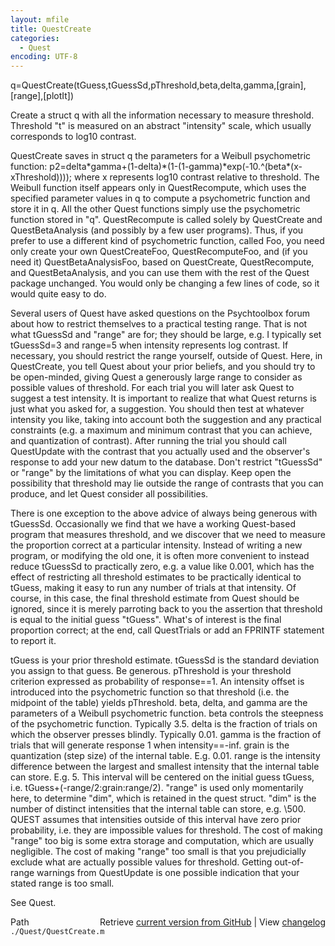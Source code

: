 ```yaml
---
layout: mfile
title: QuestCreate
categories:
  - Quest
encoding: UTF-8
---
```


 q=QuestCreate(tGuess,tGuessSd,pThreshold,beta,delta,gamma,[grain],[range],[plotIt])

 Create a struct q with all the information necessary to measure
 threshold. Threshold "t" is measured on an abstract "intensity"
 scale, which usually corresponds to log10 contrast.

 QuestCreate saves in struct q the parameters for a Weibull psychometric function:
 p2=delta\*gamma+(1-delta)\*(1-(1-gamma)\*exp(-10.^(beta\*(x-xThreshold))));
 where x represents log10 contrast relative to threshold. The Weibull
 function itself appears only in QuestRecompute, which uses the
 specified parameter values in q to compute a psychometric function
 and store it in q. All the other Quest functions simply use the
 psychometric function stored in "q". QuestRecompute is called solely
 by QuestCreate and QuestBetaAnalysis (and possibly by a few user
 programs). Thus, if you prefer to use a different kind of
 psychometric function, called Foo, you need only create your own
 QuestCreateFoo, QuestRecomputeFoo, and (if you need it)
 QuestBetaAnalysisFoo, based on QuestCreate, QuestRecompute, and
 QuestBetaAnalysis, and you can use them with the rest of the Quest
 package unchanged. You would only be changing a few lines of code,
 so it would quite easy to do.

 Several users of Quest have asked questions on the Psychtoolbox forum
 about how to restrict themselves to a practical testing range. That is
 not what tGuessSd and "range" are for; they should be large, e.g. I
 typically set tGuessSd=3 and range=5 when intensity represents log
 contrast. If necessary, you should restrict the range yourself, outside
 of Quest. Here, in QuestCreate, you tell Quest about your prior beliefs,
 and you should try to be open-minded, giving Quest a generously large
 range to consider as possible values of threshold. For each trial you
 will later ask Quest to suggest a test intensity. It is important to
 realize that what Quest returns is just what you asked for, a
 suggestion. You should then test at whatever intensity you like, taking
 into account both the suggestion and any practical constraints (e.g. a
 maximum and minimum contrast that you can achieve, and quantization of
 contrast). After running the trial you should call QuestUpdate with the
 contrast that you actually used and the observer's response to add your
 new datum to the database. Don't restrict "tGuessSd" or "range" by the
 limitations of what you can display. Keep open the possibility that
 threshold may lie outside the range of contrasts that you can produce,
 and let Quest consider all possibilities.

 There is one exception to the above advice of always being generous with
 tGuessSd. Occasionally we find that we have a working Quest-based
 program that measures threshold, and we discover that we need to measure
 the proportion correct at a particular intensity. Instead of writing a
 new program, or modifying the old one, it is often more convenient to
 instead reduce tGuessSd to practically zero, e.g. a value like 0.001,
 which has the effect of restricting all threshold estimates to be
 practically identical to tGuess, making it easy to run any number of
 trials at that intensity. Of course, in this case, the final threshold
 estimate from Quest should be ignored, since it is merely parroting back
 to you the assertion that threshold is equal to the initial guess
 "tGuess". What's of interest is the final proportion correct; at the
 end, call QuestTrials or add an FPRINTF statement to report it.

 tGuess is your prior threshold estimate.
 tGuessSd is the standard deviation you assign to that guess. Be generous.
 pThreshold is your threshold criterion expressed as probability of
    response==1. An intensity offset is introduced into the psychometric
    function so that threshold (i.e. the midpoint of the table) yields
    pThreshold.
 beta, delta, and gamma are the parameters of a Weibull psychometric function.
 beta controls the steepness of the psychometric function. Typically 3.5.
 delta is the fraction of trials on which the observer presses blindly.
    Typically 0.01.
 gamma is the fraction of trials that will generate response 1 when
    intensity==-inf.
 grain is the quantization (step size) of the internal table. E.g. 0.01.
 range is the intensity difference between the largest and smallest
    intensity that the internal table can store. E.g. 5. This interval will
    be centered on the initial guess tGuess, i.e.
    tGuess+(-range/2:grain:range/2). "range" is used only momentarily here,
    to determine "dim", which is retained in the quest struct. "dim" is the
    number of distinct intensities that the internal table can store, e.g.
    \500. QUEST assumes that intensities outside of this interval have zero
    prior probability, i.e. they are impossible values for threshold. The
    cost of making "range" too big is some extra storage and computation,
    which are usually negligible. The cost of making "range" too small is
    that you prejudicially exclude what are actually possible values for
    threshold. Getting out-of-range warnings from QuestUpdate is one
    possible indication that your stated range is too small.

 See Quest.


<div class="code_header" style="text-align:right;">
  <span style="float:left;">Path&nbsp;&nbsp;</span> <span class="counter">Retrieve <a href=
  "https://raw.github.com/Psychtoolbox-3/Psychtoolbox-3/beta/./Quest/QuestCreate.m">current version from GitHub</a> | View <a href=
  "https://github.com/Psychtoolbox-3/Psychtoolbox-3/commits/beta/./Quest/QuestCreate.m">changelog</a></span>
</div>
<div class="code">
  <code>./Quest/QuestCreate.m</code>
</div>
